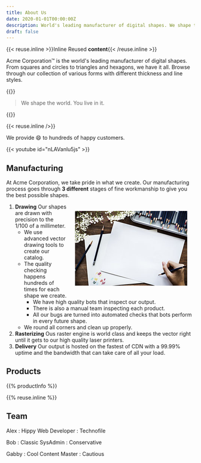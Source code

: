 ```yaml
---
title: About Us
date: 2020-01-01T00:00:00Z
description: World's leading manufacturer of digital shapes. We shape the world. You live in it.
draft: false
---
```


{{< reuse.inline >}}Inline Reused **content**{{< /reuse.inline >}}

Acme Corporation&trade; is the world's leading manufacturer of digital shapes. From squares and circles to triangles and hexagons, we have it all. Browse through our collection of various forms with different thickness and line styles.

{{<divider>}}

> We shape the world. You live in it.

{{<divider>}}

{{< reuse.inline />}}

We provide :smile: to hundreds of happy customers.

{{< youtube id="nLAVanlu5js" >}}

Manufacturing
--------------

At Acme Corporation, we take pride in what we create. Our manufacturing process goes through **3 different** stages of fine workmanship to give you the best possible shapes.

<img style="float:right; margin: 20px;" src="draw.jpg">

1. **Drawing** Our shapes are drawn with precision to the 1/100 of a millimeter.
   * We use advanced vector drawing tools to create our catalog.
   * The quality checking happens hundreds of times for each shape we create.
     * We have high quality bots that inspect our output.
     * There is also a manual team inspecting each product.
     * All our bugs are turned into automated checks that bots perform in every future shape.
   * We round all corners and clean up properly.
2. **Rasterizing** Ous raster engine is world class and keeps the vector right until it gets to our high quality laser printers.
3. **Delivery** Our output is hosted on the fastest of CDN with a 99.99% uptime and the bandwidth that can take care of all your load.

Products
---------

{{% productInfo %}}


{{% reuse.inline %}}


Team
-----

Alex
: Hippy Web Developer
: Technofile

Bob
: Classic SysAdmin
: Conservative

Gabby
: Cool Content Master
: Cautious

